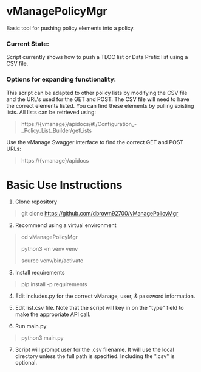 # vManagePolicyMgr

Basic tool for pushing policy elements into a policy.

### Current State:

Script currently shows how to push a TLOC list or Data Prefix list using a CSV file.

### Options for expanding functionality:

This script can be adapted to other policy lists by modifying the CSV file and the URL's used for the GET and POST.  The CSV file will need to have the correct elements listed.  You can find these elements by pulling existing lists.  All lists can be retrieved using:
> https://{vmanage}/apidocs/#!/Configuration_-_Policy_List_Builder/getLists

Use the vManage Swagger interface to find the correct GET and POST URLs:

> https://{vmanage}/apidocs

# Basic Use Instructions
1. Clone repository

> git clone https://github.com/dbrown92700/vManagePolicyMgr

2. Recommend using a virtual environment

> cd vManagePolicyMgr
>
> python3 -m venv venv
> 
> source venv/bin/activate

3. Install requirements

> pip install -p requirements

4. Edit includes.py for the correct vManage, user, & password information.

5. Edit list.csv file.  Note that the script will key in on the "type" field to make the appropriate API call.

6. Run main.py

> python3 main.py

7. Script will prompt user for the .csv filename.  It will use the local directory unless the full path is specified.  Including the ".csv" is optional.
